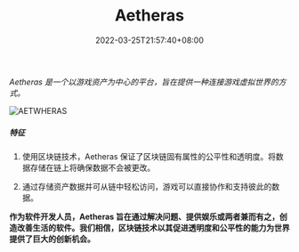 ﻿---
weight: 
title: "Aetheras"
description: "Aetheras 旨在通过提供娱乐解决方案，创建改善生活的软件应用"
date: 2022-03-25T21:57:40+08:00
lastmod: 2022-03-25T16:45:40+08:00
draft: false
authors: ["Metabd"]
featuredImage: "aetheras.jpg"
link: "https://www.aetheras.io/"
tags: ["研究机构","Aetheras"]
categories: ["navigation"]
navigation: ["研究机构"]
lightgallery: true
toc: true
pinned: false
recommend: false
recommend1: false
---
*Aetheras 是一个以游戏资产为中心的平台，旨在提供一种连接游戏虚拟世界的方式。*

![AETWHERAS](C:\Users\jackson\Desktop\hhh\aetheras\aetheras.jpg)

#####    特征

1. 使用区块链技术，Aetheras 保证了区块链固有属性的公平性和透明度。将数据存储在链上将确保数据不会被更改。

2. 通过存储资产数据并可从链中轻松访问，游戏可以直接协作和支持彼此的数据。 

   



**作为软件开发人员，Aetheras 旨在通过解决问题、提供娱乐或两者兼而有之，创造改善生活的软件。我们相信，区块链技术以其促进透明度和公平性的能力为世界提供了巨大的创新机会。**

